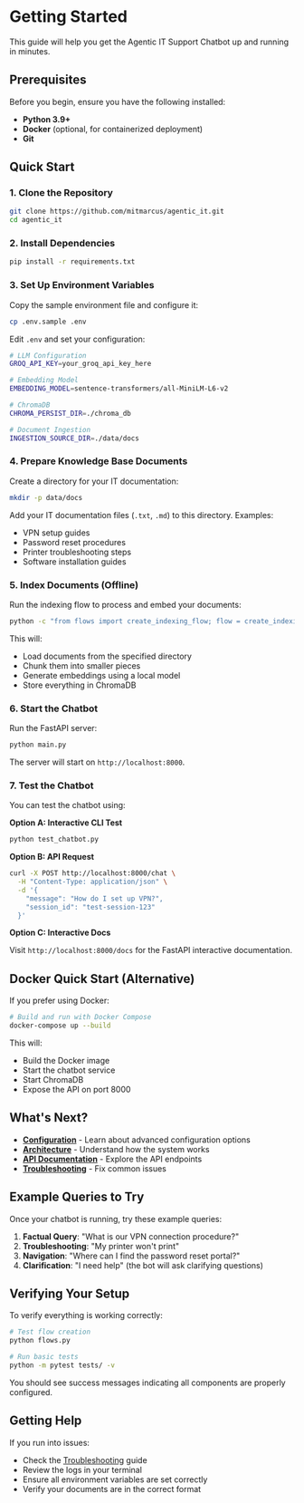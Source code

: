 # Getting Started

This guide will help you get the Agentic IT Support Chatbot up and running in minutes.

## Prerequisites

Before you begin, ensure you have the following installed:

- **Python 3.9+**
- **Docker** (optional, for containerized deployment)
- **Git**

## Quick Start

### 1. Clone the Repository

```bash
git clone https://github.com/mitmarcus/agentic_it.git
cd agentic_it
```

### 2. Install Dependencies

```bash
pip install -r requirements.txt
```

### 3. Set Up Environment Variables

Copy the sample environment file and configure it:

```bash
cp .env.sample .env
```

Edit `.env` and set your configuration:

```bash
# LLM Configuration
GROQ_API_KEY=your_groq_api_key_here

# Embedding Model
EMBEDDING_MODEL=sentence-transformers/all-MiniLM-L6-v2

# ChromaDB
CHROMA_PERSIST_DIR=./chroma_db

# Document Ingestion
INGESTION_SOURCE_DIR=./data/docs
```

### 4. Prepare Knowledge Base Documents

Create a directory for your IT documentation:

```bash
mkdir -p data/docs
```

Add your IT documentation files (`.txt`, `.md`) to this directory. Examples:
- VPN setup guides
- Password reset procedures
- Printer troubleshooting steps
- Software installation guides

### 5. Index Documents (Offline)

Run the indexing flow to process and embed your documents:

```bash
python -c "from flows import create_indexing_flow; flow = create_indexing_flow(); flow.run({'source_dir': './data/docs'})"
```

This will:
- Load documents from the specified directory
- Chunk them into smaller pieces
- Generate embeddings using a local model
- Store everything in ChromaDB

### 6. Start the Chatbot

Run the FastAPI server:

```bash
python main.py
```

The server will start on `http://localhost:8000`.

### 7. Test the Chatbot

You can test the chatbot using:

**Option A: Interactive CLI Test**

```bash
python test_chatbot.py
```

**Option B: API Request**

```bash
curl -X POST http://localhost:8000/chat \
  -H "Content-Type: application/json" \
  -d '{
    "message": "How do I set up VPN?",
    "session_id": "test-session-123"
  }'
```

**Option C: Interactive Docs**

Visit `http://localhost:8000/docs` for the FastAPI interactive documentation.

## Docker Quick Start (Alternative)

If you prefer using Docker:

```bash
# Build and run with Docker Compose
docker-compose up --build
```

This will:
- Build the Docker image
- Start the chatbot service
- Start ChromaDB
- Expose the API on port 8000

## What's Next?

- **[Configuration](Configuration.md)** - Learn about advanced configuration options
- **[Architecture](Architecture.md)** - Understand how the system works
- **[API Documentation](API-Documentation.md)** - Explore the API endpoints
- **[Troubleshooting](Troubleshooting.md)** - Fix common issues

## Example Queries to Try

Once your chatbot is running, try these example queries:

1. **Factual Query**: "What is our VPN connection procedure?"
2. **Troubleshooting**: "My printer won't print"
3. **Navigation**: "Where can I find the password reset portal?"
4. **Clarification**: "I need help" (the bot will ask clarifying questions)

## Verifying Your Setup

To verify everything is working correctly:

```bash
# Test flow creation
python flows.py

# Run basic tests
python -m pytest tests/ -v
```

You should see success messages indicating all components are properly configured.

## Getting Help

If you run into issues:

- Check the [Troubleshooting](Troubleshooting.md) guide
- Review the logs in your terminal
- Ensure all environment variables are set correctly
- Verify your documents are in the correct format
